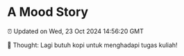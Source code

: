# A Mood Story

⏰ Updated on Wed, 23 Oct 2024 14:56:20 GMT

💭 Thought: Lagi butuh kopi untuk menghadapi tugas kuliah!

